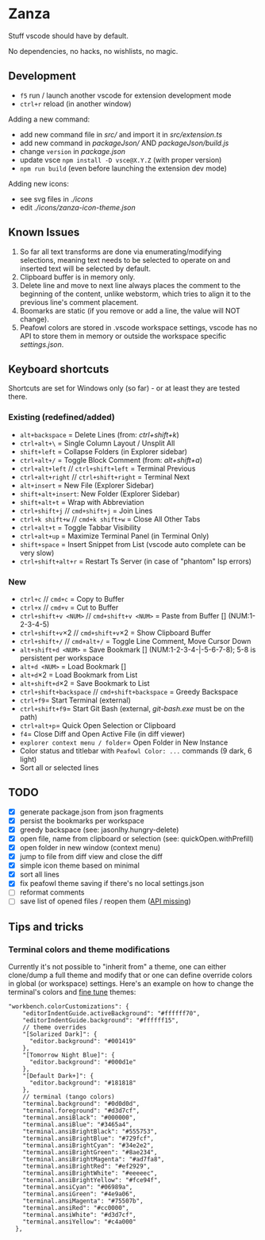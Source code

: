 # Zanza

Stuff vscode should have by default.

No dependencies, no hacks, no wishlists, no magic.

## Development

- `f5` run / launch another vscode for extension development mode
- `ctrl+r` reload (in another window)

Adding a new command:

- add new command file in _src/_ and import it in _src/extension.ts_
- add new command in _packageJson/_ AND _packageJson/build.js_
- change `version` in _package.json_
- update vsce `npm install -D vsce@X.Y.Z` (with proper version)
- `npm run build` (even before launching the extension dev mode)

Adding new icons:

- see svg files in _./icons_
- edit _./icons/zanza-icon-theme.json_

## Known Issues

1. So far all text transforms are done via enumerating/modifying selections,
   meaning text needs to be selected to operate on and inserted text will be selected by default.
2. Clipboard buffer is in memory only.
3. Delete line and move to next line always places the comment to the beginning of the content,
   unlike webstorm, which tries to align it to the previous line's comment placement.
4. Boomarks are static (if you remove or add a line, the value will NOT change).
5. Peafowl colors are stored in .vscode workspace settings, vscode has no API
   to store them in memory or outside the workspace specific _settings.json_.

## Keyboard shortcuts

Shortcuts are set for Windows only (so far) - or at least they are tested there.

### Existing (redefined/added)

- `alt+backspace` = Delete Lines (from: _ctrl+shift+k_)
- `ctrl+alt+\` = Single Column Layout / Unsplit All
- `shift+left` = Collapse Folders (in Explorer sidebar)
- `ctrl+alt+/` = Toggle Block Comment (from: _alt+shift+a_)
- `ctrl+alt+left` // `ctrl+shift+left` = Terminal Previous
- `ctrl+alt+right` // `ctrl+shift+right` = Terminal Next
- `alt+insert` = New File (Explorer Sidebar)
- `shift+alt+insert`: New Folder (Explorer Sidebar)
- `shift+alt+t` = Wrap with Abbreviation
- `ctrl+shift+j` // `cmd+shift+j` = Join Lines
- `ctrl+k shift+w` // `cmd+k shift+w` = Close All Other Tabs
- `ctrl+alt+t` = Toggle Tabbar Visibility
- `ctrl+alt+up` = Maximize Terminal Panel (in Terminal Only)
- `shift+space` = Insert Snippet from List (vscode auto complete can be very slow)
- `ctrl+shift+alt+r` = Restart Ts Server (in case of "phantom" lsp errors)

### New

- `ctrl+c` // `cmd+c` = Copy to Buffer
- `ctrl+x` // `cmd+v` = Cut to Buffer
- `ctrl+shift+v <NUM>` // `cmd+shift+v <NUM>` = Paste from Buffer [<NUM>] (NUM:1-2-3-4-5)
- `ctrl+shift+v`×2 // `cmd+shift+v`×2 = Show Clipboard Buffer
- `ctrl+shift+/` // `cmd+alt+/` = Toggle Line Comment, Move Cursor Down
- `alt+shift+d <NUM>` = Save Bookmark [<NUM>] (NUM:1-2-3-4-|-5-6-7-8); 5-8 is persistent per workspace
- `alt+d <NUM>` = Load Bookmark [<NUM>]
- `alt+d`×2 = Load Bookmark from List
- `alt+shift+d`×2 = Save Bookmark to List
- `ctrl+shift+backspace` // `cmd+shift+backspace` = Greedy Backspace
- `ctrl+f9`= Start Terminal (external)
- `ctrl+shift+f9`= Start Git Bash (external, _git-bash.exe_ must be on the path)
- `ctrl+alt+p`= Quick Open Selection or Clipboard
- `f4`= Close Diff and Open Active File (in diff viewer)
- `explorer context menu / folder`= Open Folder in New Instance
- Color status and titlebar with `Peafowl Color: ...` commands (9 dark, 6 light)
- Sort all or selected lines

## TODO

- [x] generate package.json from json fragments
- [x] persist the bookmarks per workspace
- [x] greedy backspace (see: jasonlhy.hungry-delete)
- [x] open file, name from clipboard or selection (see: quickOpen.withPrefill)
- [x] open folder in new window (context menu)
- [x] jump to file from diff view and close the diff
- [x] simple icon theme based on minimal
- [x] sort all lines
- [x] fix peafowl theme saving if there's no local settings.json
- [ ] reformat comments
- [ ] save list of opened files / reopen them ([API missing](https://github.com/Microsoft/vscode/issues/15178))

## Tips and tricks

### Terminal colors and theme modifications

Currently it's not possible to "inherit from" a theme, one can either clone/dump a full theme and modify
that or one can define override colors in global (or workspace) settings. Here's an example on how to change
the terminal's colors and [fine tune](https://code.visualstudio.com/docs/getstarted/themes#_customizing-a-color-theme)
themes:

```jsonc
"workbench.colorCustomizations": {
    "editorIndentGuide.activeBackground": "#ffffff70",
    "editorIndentGuide.background": "#ffffff15",
    // theme overrides
    "[Solarized Dark]": {
      "editor.background": "#001419"
    },
    "[Tomorrow Night Blue]": {
      "editor.background": "#000d1e"
    },
    "[Default Dark+]": {
      "editor.background": "#181818"
    },
    // terminal (tango colors)
    "terminal.background": "#0d0d0d",
    "terminal.foreground": "#d3d7cf",
    "terminal.ansiBlack": "#000000",
    "terminal.ansiBlue": "#3465a4",
    "terminal.ansiBrightBlack": "#555753",
    "terminal.ansiBrightBlue": "#729fcf",
    "terminal.ansiBrightCyan": "#34e2e2",
    "terminal.ansiBrightGreen": "#8ae234",
    "terminal.ansiBrightMagenta": "#ad7fa8",
    "terminal.ansiBrightRed": "#ef2929",
    "terminal.ansiBrightWhite": "#eeeeec",
    "terminal.ansiBrightYellow": "#fce94f",
    "terminal.ansiCyan": "#06989a",
    "terminal.ansiGreen": "#4e9a06",
    "terminal.ansiMagenta": "#75507b",
    "terminal.ansiRed": "#cc0000",
    "terminal.ansiWhite": "#d3d7cf",
    "terminal.ansiYellow": "#c4a000"
  },
```
